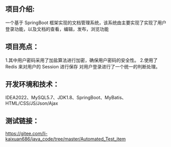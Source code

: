 ## 项目介绍:
一个基于 SpringBoot 框架实现的文档管理系统，该系统由主要实现了实现了用户登录功能，以及文档的查看，编辑，发布，浏览功能
## 项目亮点：
1.其中用户密码采用了加盐算法进行加密，确保用户密码的安全性。
2.使用了 Redis 来对用户的 Session 进行保存 对用户登录进行了一个统一的判断处理。
## 开发环境和技术：
IDEA2022、MySQL5.7、JDK1.8、SpringBoot、MyBatis、HTML/CSS/JS/Json/Ajax
## 测试链接：
https://gitee.com/li-kaixuan686/java_code/tree/master/Automated_Test_item
